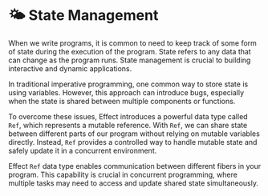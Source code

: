 🌤 State Management
===================

When we write programs, it is common to need to keep track of some form of state during the execution of the program. State refers to any data that can change as the program runs. State management is crucial to building interactive and dynamic applications.

In traditional imperative programming, one common way to store state is using variables. However, this approach can introduce bugs, especially when the state is shared between multiple components or functions.

To overcome these issues, Effect introduces a powerful data type called `Ref`, which represents a mutable reference. With `Ref`, we can share state between different parts of our program without relying on mutable variables directly. Instead, `Ref` provides a controlled way to handle mutable state and safely update it in a concurrent environment.

Effect `Ref` data type enables communication between different fibers in your program. This capability is crucial in concurrent programming, where multiple tasks may need to access and update shared state simultaneously.

